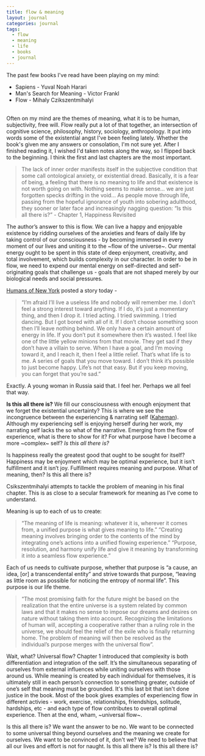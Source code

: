 ```yaml
---
title: flow & meaning 
layout: journal
categories: journal
tags: 
  - flow
  - meaning
  - life
  - books
  - journal
---
```


The past few books I've read have been playing on my mind: 
 - Sapiens - Yuval Noah Harari
 - Man's Search for Meaning - Victor Frankl
 - Flow - Mihaly Czikszentmihalyi   

<br>
Often on my mind are the themes of meaning, what it is to be human, subjectivity, free will. Flow really put a lot of that together, an intersection of cognitive science, philosophy, history, sociology, anthropology. It put into words some of the existential angst I've been feeling lately. Whether the book's given me any answers or consolation, I'm not sure yet. After I finished reading it, I wished I'd taken notes along the way, so I flipped back to the beginning. I think the first and last chapters are the most important.

> The lack of inner order manifests itself in the subjective condition that some call ontological anxiety, or existential dread. Basically, it is a fear of being, a feeling that there is no meaning to life and that existence is not worth going on with. Nothing seems to make sense… we are just forgotten specks drifting in the void... As people move through life, passing from the hopeful ignorance of youth into sobering adulthood, they sooner or later face and increasingly nagging question: “Is this all there is?” - Chapter 1, Happiness Revisited

The author’s answer to this is flow. We can live a happy and enjoyable existence by ridding ourselves of the anxieties and fears of daily life by taking control of our consciousness - by becoming immersed in every moment of our lives and uniting it to the ~flow of the universe~. Our mental energy ought to be spent in this state of deep enjoyment, creativity, and total involvement, which builds complexity in our character. In order to be in flow, we need to expend our mental energy on self-directed and self-originating goals that challenge us - goals that are not shaped merely by our biological needs and social pressures. 

[Humans of New York](https://www.facebook.com/humansofnewyork/photos/a.102107073196735.4429.102099916530784/1875945272479564/?type=3&theater) posted a story today - 
> “I’m afraid I’ll live a useless life and nobody will remember me. I don’t feel a strong interest toward anything. If I do, it’s just a momentary thing, and then I drop it. I tried acting. I tried swimming. I tried dancing. But I got bored with all of it. If I don’t choose something soon then I’ll leave nothing behind. We only have a certain amount of energy in life. If you don’t put it somewhere then it’s wasted. I feel like one of the little yellow minions from that movie. They get sad if they don’t have a villain to serve. When I have a goal, and I’m moving toward it, and I reach it, then I feel a little relief. That’s what life is to me. A series of goals that you move toward. I don’t think it’s possible to just become happy. Life’s not that easy. But if you keep moving, you can forget that you’re sad.” 

Exactly. A young woman in Russia said that. I feel her. Perhaps we all feel that way.

**Is this all there is?** We fill our consciousness with enough enjoyment that we forget the existential uncertainty? This is where we see the incongruence between the experiencing & narrating self ([Kaheman](https://www.princeton.edu/~kahneman/docs/Publications/Living_DK_JR_2005.pdf)). Although my experiencing self is enjoying herself during her work, my narrating self lacks the so what of the narrative. Emerging from the flow of experience, what is there to show for it? For what purpose have I become a more ~complex~ self? _Is this all there is?_

Is happiness really the greatest good that ought to be sought for itself? Happiness may be enjoyment which may be optimal experience, but it isn’t fulfillment and it isn’t joy. Fulfillment requires meaning and purpose. What of meaning, then? Is this all there is?

Csikszentmihalyi attempts to tackle the problem of meaning in his final chapter. This is as close to a secular framework for meaning as I’ve come to understand.  

Meaning is up to each of us to create: 
> “The meaning of life is meaning: whatever it is, wherever it comes from, a unified purpose is what gives meaning to life.” 
> “Creating meaning involves bringing order to the contents of the mind by integrating one’s actions into a unified flowing experience.”
> “Purpose, resolution, and harmony unify life and give it meaning by transforming it into a seamless flow experience.” 


Each of us needs to cultivate purpose, whether that purpose is “a cause, an idea, [or] a transcendental entity” and strive towards that purpose, “leaving as little room as possible for noticing the entropy of normal life”. This purpose is our life theme. 

> “The most promising faith for the future might be based on the realization that the entire universe is a system related by common laws and that it makes no sense to impose our dreams and desires on nature without taking them into account. Recognizing the limitations of human will, accepting a cooperative rather than a ruling role in the universe, we should feel the relief of the exile who is finally returning home. The problem of meaning will then be resolved as the individual’s purpose merges with the universal flow”. 

Wait, what? Universal flow? Chapter 1 introduced that complexity is both differentiation and integration of the self. It’s the simultaneous separating of ourselves from external influences while uniting ourselves with those around us. While meaning is created by each individual for themselves, it is ultimately still in each person’s connection to something greater, outside of one’s self that meaning must be grounded. It's this last bit that isn't done justice in the book. Most of the book gives examples of experiencing flow in different activies - work, exercise, relationships, friendships, solitude, hardships, etc - and each type of flow contributes to overall optimal experience. Then at the end, wham, ~universal flow~. 

Is this all there is? We want the answer to be no. We want to be connected to some universal thing beyond ourselves and the meaning we create for ourselves. We want to be convinced of it, don't we? We need to believe that all our lives and effort is not for naught. Is this all there is? Is this all there is?

